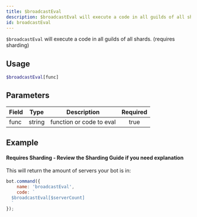 ```yaml
---
title: $broadcastEval
description: $broadcastEval will execute a code in all guilds of all shards.
id: broadcastEval
---
```


`$broadcastEval` will execute a code in all guilds of all shards. (requires sharding)

## Usage

```php
$broadcastEval[func]
```

## Parameters

| Field | Type   | Description              | Required |
|-------|--------|--------------------------|:--------:|
| func  | string | function or code to eval |   true   |

## Example

#### Requires Sharding - Review the Sharding Guide if you need explanation

This will return the amount of servers your bot is in:

```javascript
bot.command({
    name: 'broadcastEval',
    code: `
  $broadcastEval[$serverCount]
  `
});
```
